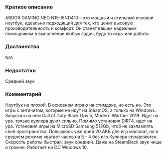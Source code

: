 ### **Краткое описание**
ARDOR GAMING NEO N15-I5ND410 – это мощный и стильный игровой ноутбук, идеально подходящий для тех, кто ценит высокую производительность и комфорт. Он станет вашим надежным помощником в выполнении любых задач, будь то игры или работа.

### **Достоинства**
N/A

### **Недостатки**
Средний звук

### **Комментарий**
Ноутбук не плохой. В основном играю на стимдэке, но есть но. Это игры с античитом, которые не идут на SteamOS, а только на Windows. Запустил на нем Call of Duty Black Ops 5, Modern Warfaer 2019. Идут на ура. только куллера дуют сильно. Помимо установил DiRT4, идет на ура. Установил игры на MicroSD Samsung 512Gb, чтоб не захламлять своё пространство. Пользуюсь уже дней 20.АКБ для игр маловат, но в среднем режиме хватает часов на 5 - 4 без игр.Куллера справляются. Скорость работы быстрая. звук средний. Даже на SteamDeck звук чище и громче. Работает на ОС Windows 10.
